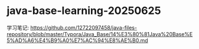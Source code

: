 # java-base-learning-20250625

学习笔记:
https://github.com/12722097458/java-files-repository/blob/master/Typora/Java_Base/14%E3%80%81Java%20Base%E5%AD%A6%E4%B9%A0%E7%AC%94%E8%AE%B0.md